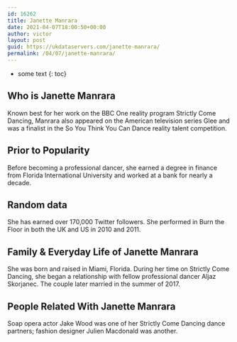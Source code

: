 ```yaml
---
id: 16262
title: Janette Manrara
date: 2021-04-07T18:00:50+00:00
author: victor
layout: post
guid: https://ukdataservers.com/janette-manrara/
permalink: /04/07/janette-manrara/
---
```


* some text
{: toc}


## Who is Janette Manrara



Known best for her work on the BBC One reality program Strictly Come Dancing, Manrara also appeared on the American television series Glee and was a finalist in the So You Think You Can Dance reality talent competition. 

                
                
                
## Prior to Popularity



Before becoming a professional dancer, she earned a degree in finance from Florida International University and worked at a bank for nearly a decade. 

                
                
                
## Random data



She has earned over 170,000 Twitter followers. She performed in Burn the Floor in both the UK and US in 2010 and 2011.

                
                
                
## Family & Everyday Life of Janette Manrara



She was born and raised in Miami, Florida. During her time on Strictly Come Dancing, she began a relationship with fellow professional dancer Aljaz Skorjanec. The couple later married in the summer of 2017.

                
                
                
## People Related With Janette Manrara



Soap opera actor Jake Wood was one of her Strictly Come Dancing dance partners; fashion designer Julien Macdonald was another.

                
              
            
          
          
          